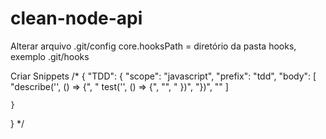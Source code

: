 # clean-node-api


Alterar arquivo .git/config
core.hooksPath = diretório da pasta hooks, exemplo .git/hooks

Criar Snippets
/*
{
	"TDD": {
		"scope": "javascript",
		"prefix": "tdd",
		"body": 
			[
				"describe('', () => {",
					"  test('', () => {",
					"",
					"  })",
				"})",
				""
				]
		
	}
}
*/